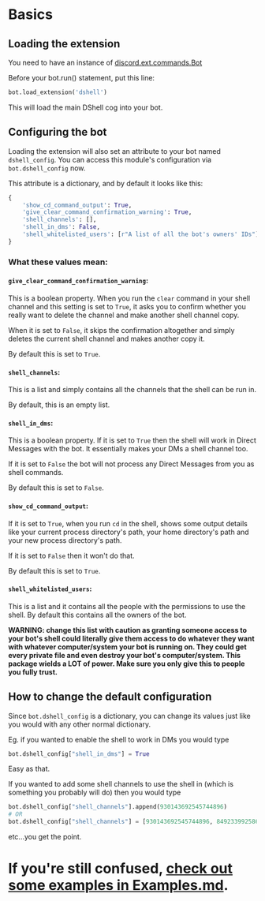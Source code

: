 # Basics

## Loading the extension

You need to have an instance of [discord.ext.commands.Bot](https://discordpy.readthedocs.io/)

Before your bot.run() statement, put this line:
```python
bot.load_extension('dshell')
```
This will load the main DShell cog into your bot.

## Configuring the bot

Loading the extension will also set an attribute to your bot named `dshell_config`. You can access this module's configuration via `bot.dshell_config` now.

This attribute is a dictionary, and by default it looks like this:
```python
{
    'show_cd_command_output': True,
    'give_clear_command_confirmation_warning': True,
    'shell_channels': [],
    'shell_in_dms': False,
    'shell_whitelisted_users': [r"A list of all the bot's owners' IDs"]
}
```

### What these values mean:

#### `give_clear_command_confirmation_warning`:

This is a boolean property. When you run the `clear` command in your shell channel and this setting is set to `True`, it asks you to confirm whether you really want to delete the channel and make another shell channel copy.

When it is set to `False`, it skips the confirmation altogether and simply deletes the current shell channel and makes another copy it.

By default this is set to `True`.

#### `shell_channels`:

This is a list and simply contains all the channels that the shell can be run in.

By default, this is an empty list.

#### `shell_in_dms`:

This is a boolean property. If it is set to `True` then the shell will work in Direct Messages with the bot. It essentially makes your DMs a shell channel too.

If it is set to `False` the bot will not process any Direct Messages from you as shell commands.

By default this is set to `False`.

#### `show_cd_command_output`:

If it is set to `True`, when you run `cd` in the shell, shows some output details like your current process directory's path, your home directory's path and your new process directory's path.

If it is set to `False` then it won't do that.

By default this is set to `True`.

#### `shell_whitelisted_users`:

This is a list and it contains all the people with the permissions to use the shell. By default this contains all the owners of the bot.

**WARNING: change this list with caution as granting someone access to your bot's shell could literally give them access to do whatever they want with whatever computer/system your bot is running on. They could get every private file and even destroy your bot's computer/system. This package wields a LOT of power. Make sure you only give this to people you fully trust.**

## How to change the default configuration

Since `bot.dshell_config` is a dictionary, you can change its values just like you would with any other normal dictionary.

Eg. if you wanted to enable the shell to work in DMs you would type
```python
bot.dshell_config["shell_in_dms"] = True
```
Easy as that.

If you wanted to add some shell channels to use the shell in (which is something you probably will do) then you would type
```python
bot.dshell_config["shell_channels"].append(930143692545744896)
# OR
bot.dshell_config["shell_channels"] = [930143692545744896, 849233992586362979]
```
etc...you get the point.

# If you're still confused, [check out some examples in Examples.md](https://github.com/ImNimboss/dshell/blob/main/Documentation/Examples.md).